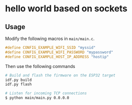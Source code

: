 # hello world based on sockets

## Usage

Modify the following macros in `main/main.c`.

```c
#define CONFIG_EXAMPLE_WIFI_SSID "myssid"
#define CONFIG_EXAMPLE_WIFI_PASSWORD "mypassword"
#define CONFIG_EXAMPLE_HOST_IP_ADDRESS "hostip"
```

Then use the following commands

```bash
# Build and flash the firmware on the ESP32 target
idf.py build
idf.py flash

# Listen for incoming TCP connections
$ python main/main.py 0.0.0.0
```

